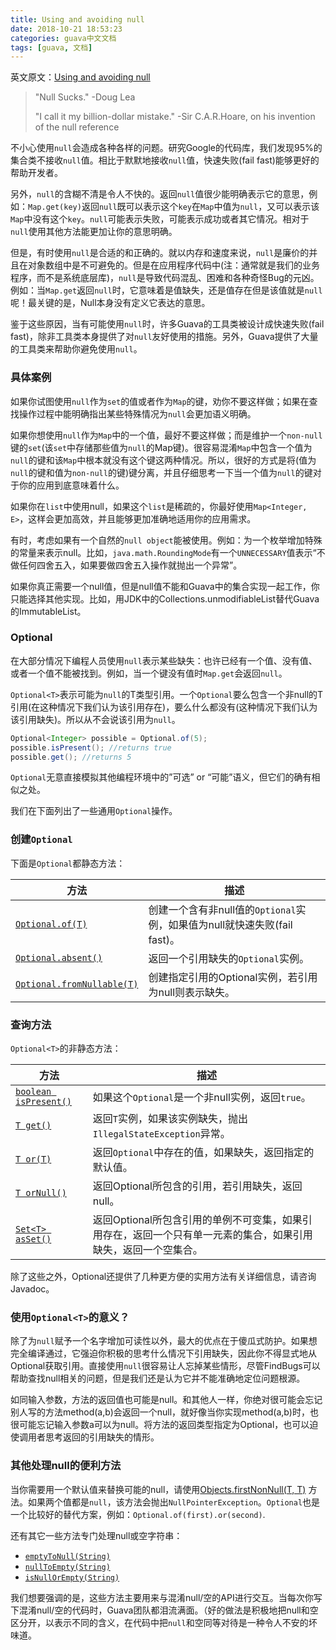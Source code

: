 ```yaml
---
title: Using and avoiding null
date: 2018-10-21 18:53:23
categories: guava中文文档
tags: [guava, 文档]
---
```


英文原文：[Using and avoiding null](https://github.com/google/guava/wiki/UsingAndAvoidingNullExplained)

> "Null Sucks." -Doug Lea
> 
> "I call it my billion-dollar mistake." -Sir C.A.R.Hoare, on his invention of the null reference

不小心使用`null`会造成各种各样的问题。研究Google的代码库，我们发现95%的集合类不接收`null`值。相比于默默地接收`null`值，快速失败(fail fast)能够更好的帮助开发者。

另外，`null`的含糊不清是令人不快的。返回`null`值很少能明确表示它的意思，例如：`Map.get(key)`返回`null`既可以表示这个`key`在`Map`中值为`null`，又可以表示该`Map`中没有这个`key`。`null`可能表示失败，可能表示成功或者其它情况。相对于`null`使用其他方法能更加让你的意思明确。

但是，有时使用`null`是合适的和正确的。就以内存和速度来说，`null`是廉价的并且在对象数组中是不可避免的。但是在应用程序代码中(注：通常就是我们的业务程序，而不是系统底层库)，`null`是导致代码混乱、困难和各种奇怪Bug的元凶。例如：当`Map.get`返回`null`时，它意味着是值缺失，还是值存在但是该值就是`null`呢！最关键的是，Null本身没有定义它表达的意思。

鉴于这些原因，当有可能使用`null`时，许多Guava的工具类被设计成快速失败(fail fast)，除非工具类本身提供了对`null`友好使用的措施。另外，Guava提供了大量的工具类来帮助你避免使用`null`。

### 具体案例
如果你试图使用`null`作为`set`的值或者作为`Map`的键，劝你不要这样做；如果在查找操作过程中能明确指出某些特殊情况为`null`会更加语义明确。

如果你想使用`null`作为`Map`中的一个值，最好不要这样做；而是维护一个`non-null`键的`set`(该`set`中存储那些值为`null`的Map键)。很容易混淆`Map`中包含一个值为`null`的键和该`Map`中根本就没有这个键这两种情况。所以，很好的方式是将(值为`null`的键和值为`non-null`的键)键分离，并且仔细思考一下当一个值为`null`的键对于你的应用到底意味着什么。

如果你在`list`中使用null，如果这个`list`是稀疏的，你最好使用`Map<Integer, E>`，这样会更加高效，并且能够更加准确地适用你的应用需求。

有时，考虑如果有一个自然的`null object`能被使用。例如：为一个枚举增加特殊的常量来表示null。比如，`java.math.RoundingMode`有一个`UNNECESSARY`值表示“不做任何四舍五入，如果要做四舍五入操作就抛出一个异常”。

如果你真正需要一个null值，但是null值不能和Guava中的集合实现一起工作，你只能选择其他实现。比如，用JDK中的Collections.unmodifiableList替代Guava的ImmutableList。

### Optional
在大部分情况下编程人员使用`null`表示某些缺失：也许已经有一个值、没有值、或者一个值不能被找到。例如，当一个键没有值时`Map.get`会返回`null`。

`Optional<T>`表示可能为`null`的T类型引用。一个`Optional`要么包含一个非null的T引用(在这种情况下我们认为该引用存在)，要么什么都没有(这种情况下我们认为该引用缺失)。所以从不会说该引用为`null`。

``` java
Optional<Integer> possible = Optional.of(5);
possible.isPresent(); //returns true
possible.get(); //returns 5
```

`Optional`无意直接模拟其他编程环境中的”可选” or “可能”语义，但它们的确有相似之处。

我们在下面列出了一些通用`Optional`操作。

### 创建`Optional`
下面是`Optional`都静态方法：

方法|描述
---|---
[`Optional.of(T)`](http://google.github.io/guava/releases/snapshot/api/docs/com/google/common/base/Optional.html#of-T-)|创建一个含有非null值的`Optional`实例，如果值为null就快速失败(fail fast)。
[`Optional.absent()`](http://google.github.io/guava/releases/snapshot/api/docs/com/google/common/base/Optional.html#absent--)|返回一个引用缺失的`Optional`实例。
[`Optional.fromNullable(T)`](http://google.github.io/guava/releases/snapshot/api/docs/com/google/common/base/Optional.html#fromNullable-T-)|创建指定引用的Optional实例，若引用为null则表示缺失。

### 查询方法
`Optional<T>`的非静态方法：

方法|描述
---|---
[`boolean isPresent()`](http://google.github.io/guava/releases/snapshot/api/docs/com/google/common/base/Optional.html#isPresent--)|如果这个`Optional`是一个非null实例，返回`true`。
[`T get()`](http://google.github.io/guava/releases/snapshot/api/docs/com/google/common/base/Optional.html#get--)|返回`T`实例，如果该实例缺失，抛出`IllegalStateException`异常。
[`T or(T)`](http://google.github.io/guava/releases/snapshot/api/docs/com/google/common/base/Optional.html#or-T-)|返回`Optional`中存在的值，如果缺失，返回指定的默认值。
[`T orNull()`](http://google.github.io/guava/releases/snapshot/api/docs/com/google/common/base/Optional.html#orNull--)|返回Optional所包含的引用，若引用缺失，返回null。
[`Set<T> asSet()`](http://google.github.io/guava/releases/snapshot/api/docs/com/google/common/base/Optional.html#asSet--)|返回Optional所包含引用的单例不可变集，如果引用存在，返回一个只有单一元素的集合，如果引用缺失，返回一个空集合。

除了这些之外，Optional还提供了几种更方便的实用方法有关详细信息，请咨询Javadoc。

### 使用`Optional<T>`的意义？
除了为`null`赋予一个名字增加可读性以外，最大的优点在于傻瓜式防护。如果想完全编译通过，它强迫你积极的思考什么情况下引用缺失，因此你不得显式地从Optional获取引用。直接使用`null`很容易让人忘掉某些情形，尽管FindBugs可以帮助查找null相关的问题，但是我们还是认为它并不能准确地定位问题根源。

如同输入参数，方法的返回值也可能是null。和其他人一样，你绝对很可能会忘记别人写的方法method(a,b)会返回一个null，就好像当你实现method(a,b)时，也很可能忘记输入参数a可以为null。将方法的返回类型指定为Optional，也可以迫使调用者思考返回的引用缺失的情形。

### 其他处理null的便利方法
当你需要用一个默认值来替换可能的null，请使用[Objects.firstNonNull(T, T)](http://google.github.io/guava/releases/snapshot/api/docs/com/google/common/base/MoreObjects.html#firstNonNull-T-T-) 方法。如果两个值都是`null`，该方法会抛出`NullPointerException`。`Optional`也是一个比较好的替代方案，例如：`Optional.of(first).or(second)`.

还有其它一些方法专门处理null或空字符串：

* [`emptyToNull(String)`](http://google.github.io/guava/releases/snapshot/api/docs/com/google/common/base/Strings.html#emptyToNull-java.lang.String-)
* [`nullToEmpty(String)`](http://google.github.io/guava/releases/snapshot/api/docs/com/google/common/base/Strings.html#isNullOrEmpty-java.lang.String-)
* [`isNullOrEmpty(String)`](http://google.github.io/guava/releases/snapshot/api/docs/com/google/common/base/Strings.html#nullToEmpty-java.lang.String-)

我们想要强调的是，这些方法主要用来与混淆null/空的API进行交互。当每次你写下混淆null/空的代码时，Guava团队都泪流满面。（好的做法是积极地把null和空区分开，以表示不同的含义，在代码中把`null`和空同等对待是一种令人不安的坏味道。

